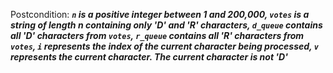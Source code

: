 Postcondition: ***`n` is a positive integer between 1 and 200,000, `votes` is a string of length n containing only 'D' and 'R' characters, `d_queue` contains all 'D' characters from `votes`, `r_queue` contains all 'R' characters from `votes`, `i` represents the index of the current character being processed, `v` represents the current character. The current character is not 'D'***